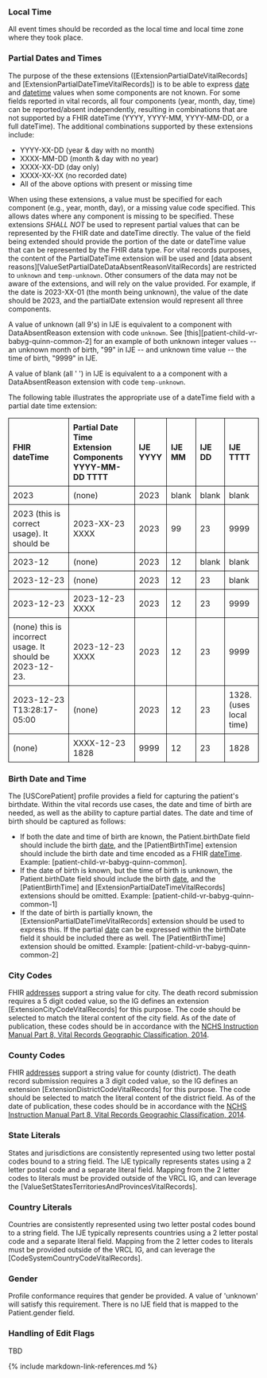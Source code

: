 ### Local Time
All event times should be recorded as the local time and local time zone where they took place.

### Partial Dates and Times
The purpose of the these extensions ([ExtensionPartialDateVitalRecords] and [ExtensionPartialDateTimeVitalRecords]) is to be able to express [date](https://hl7.org/fhir/R4B/datatypes.html#date) and [datetime](https://hl7.org/fhir/R4B/datatypes.html#datetime) values when some components are not known.  For some fields reported in vital records, all four components (year, month, day, time) can be reported/absent independently, resulting in combinations that are not supported by a FHIR dateTime (YYYY, YYYY-MM, YYYY-MM-DD, or a full dateTime).  The additional combinations supported by these extensions include:

* YYYY-XX-DD (year & day with no month)
* XXXX-MM-DD (month & day with no year)
* XXXX-XX-DD (day only)
* XXXX-XX-XX (no recorded date)
* All of the above options with present or missing time

When using these extensions, a value must be specified for each component (e.g., year, month, day), or a missing value code specified.  This allows dates where any component is missing to be specified.   These extensions *SHALL NOT* be used to represent partial values that can be represented by the FHIR date and dateTime directly. The value of the field being extended should provide the portion of the date or dateTime value that can be represented by the FHIR data type.   For vital records purposes, the content of the PartialDateTime extension will be used and [data absent reasons][ValueSetPartialDateDataAbsentReasonVitalRecords] are restricted to `unknown` and `temp-unknown`.  Other consumers of the data may not be aware of the extensions, and will rely on the value provided. For example, if the date is 2023-XX-01 (the month being unknown), the value of the date should be 2023, and the partialDate extension would represent all three components.

A value of unknown (all 9's) in IJE is equivalent to a component with DataAbsentReason extension with code `unknown`.  See [this][patient-child-vr-babyg-quinn-common-2] for an example of both unknown integer values -- an unknown month of birth, "99" in IJE -- and unknown time value -- the time of birth, "9999" in IJE.

A value of blank (all ' ') in IJE is equivalent to a a component with a DataAbsentReason extension with code `temp-unknown`.

The following table illustrates the appropriate use of a dateTime field with a partial date time extension:

<head>
<style>
  table {
    border-collapse: collapse;
    width: 100%;
  }
  th, td {
    border: 1px solid black;
    padding: 8px;
    text-align: left;
  }
</style>
</head>
<body>

<table>
  <tr>
    <th>FHIR dateTime</th>
    <th>Partial Date Time Extension Components YYYY-MM-DD TTTT</th>
    <th>IJE YYYY</th>
    <th>IJE MM</th>
    <th>IJE DD</th>
    <th>IJE TTTT</th>
  </tr>
  <tr>
    <td>2023</td>
    <td>(none)</td>
    <td>2023</td>
    <td>blank</td>
    <td>blank</td>
    <td>blank</td>
  </tr>
  <tr>
    <td>2023 (this is correct usage).  It should be </td>
    <td>2023-XX-23 XXXX</td>
    <td>2023</td>
    <td>99</td>
    <td>23</td>
    <td>9999</td>
  </tr>
  <tr>
    <td>2023-12</td>
    <td>(none)</td>
    <td>2023</td>
    <td>12</td>
    <td>blank</td>
    <td>blank</td>
  </tr>
  <tr>
    <td>2023-12-23</td>
    <td>(none)</td>
    <td>2023</td>
    <td>12</td>
    <td>23</td>
    <td>blank</td>
  </tr>
  <tr>
    <td>2023-12-23</td>
    <td>2023-12-23 XXXX</td>
    <td>2023</td>
    <td>12</td>
    <td>23</td>
    <td>9999</td>
  </tr>
  <tr>
    <td>(none) this is incorrect usage. It should be  
2023-12-23.</td>
    <td>2023-12-23 XXXX</td>
    <td>2023</td>
    <td>12</td>
    <td>23</td>
    <td>9999</td>
  </tr>
  <tr>
    <td>2023-12-23 T13:28:17-05:00</td>
    <td>(none)</td>
    <td>2023</td>
    <td>12</td>
    <td>23</td>
    <td>1328. (uses local time)</td>
  </tr>
  <tr>
    <td>(none)</td>
    <td>XXXX-12-23 1828</td>
    <td>9999</td>
    <td>12</td>
    <td>23</td>
    <td>1828</td>
  </tr>
</table>

</body>


### Birth Date and Time
The [USCorePatient] profile provides a field for capturing the patient's birthdate. Within the vital records use cases, the date and time of birth are needed, as well as the ability to capture partial dates.  The date and time of birth should be captured as follows:
* If both the date and time of birth are known, the Patient.birthDate field should include the birth [date](https://hl7.org/fhir/R4B/datatypes.html#date), and the [PatientBirthTime] extension should include the birth date and time encoded as a FHIR [dateTime](https://hl7.org/fhir/R4B/datatypes.html#dateTime). Example: [patient-child-vr-babyg-quinn-common].
* If the date of birth is known, but the time of birth is unknown, the Patient.birthDate field should include the birth [date](https://hl7.org/fhir/R4B/datatypes.html#date), and the [PatientBirthTime] and [ExtensionPartialDateTimeVitalRecords] extensions should be omitted. Example: [patient-child-vr-babyg-quinn-common-1]
* If the date of birth is partially known, the [ExtensionPartialDateTimeVitalRecords] extension should be used to express this.  If the partial [date](https://hl7.org/fhir/R4B/datatypes.html#date) can be expressed within the birthDate field it should be included there as well.  The [PatientBirthTime] extension should be omitted. Example: [patient-child-vr-babyg-quinn-common-2]

### City Codes
FHIR [addresses](https://hl7.org/fhir/R4B/datatypes.html#Address) support a string value for city. The death record submission requires a 5 digit coded value, so the IG defines an extension [ExtensionCityCodeVitalRecords] for this purpose. The code should be selected to match the literal content of the city field. As of the date of publication, these codes should be in accordance with the [NCHS Instruction Manual Part 8, Vital Records Geographic Classification, 2014](https://www.cdc.gov/nchs/data/dvs/IMP8_2014.pdf).

### County Codes
FHIR [addresses](https://hl7.org/fhir/R4B/datatypes.html#Address) support a string value for county (district). The death record submission requires a 3 digit coded value, so the IG defines an extension [ExtensionDistrictCodeVitalRecords] for this purpose. The code should be selected to match the literal content of the district field. As of the date of publication, these codes should be in accordance with the [NCHS Instruction Manual Part 8, Vital Records Geographic Classification, 2014](https://www.cdc.gov/nchs/data/dvs/IMP8_2014.pdf).

### State Literals
States and jurisdictions are consistently represented using two letter postal codes bound to a string field.   The IJE typically represents states using a 2 letter postal code and a separate literal field.  Mapping from the 2 letter codes to literals must be provided outside of the VRCL IG, and can leverage the [ValueSetStatesTerritoriesAndProvincesVitalRecords].

### Country Literals
Countries are consistently represented using two letter postal codes bound to a string field.   The IJE typically represents countries using a 2 letter postal code and a separate literal field.  Mapping from the 2 letter codes to literals must be provided outside of the VRCL IG, and can leverage the [CodeSystemCountryCodeVitalRecords].

### Gender
Profile conformance requires that gender be provided.   A value of 'unknown' will satisfy this requirement.   There is no IJE field that is mapped to the Patient.gender field.

### Handling of Edit Flags
TBD

{% include markdown-link-references.md %}
